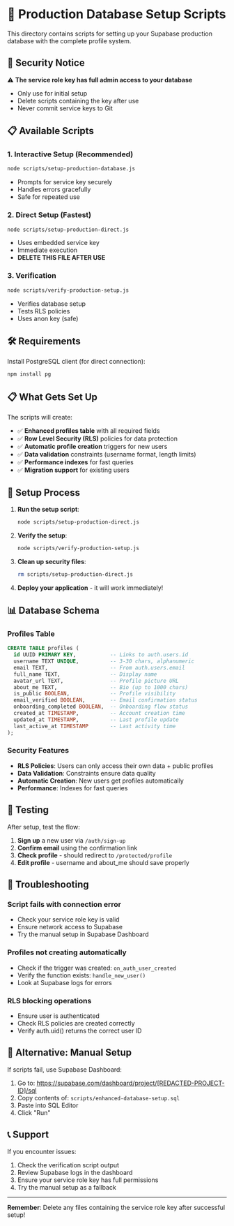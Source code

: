 # 🚀 Production Database Setup Scripts

This directory contains scripts for setting up your Supabase production database with the complete profile system.

## 🔐 Security Notice

⚠️ **The service role key has full admin access to your database**
- Only use for initial setup
- Delete scripts containing the key after use
- Never commit service keys to Git

## 📋 Available Scripts

### 1. Interactive Setup (Recommended)
```bash
node scripts/setup-production-database.js
```
- Prompts for service key securely
- Handles errors gracefully
- Safe for repeated use

### 2. Direct Setup (Fastest)
```bash
node scripts/setup-production-direct.js
```
- Uses embedded service key
- Immediate execution
- **DELETE THIS FILE AFTER USE**

### 3. Verification
```bash
node scripts/verify-production-setup.js
```
- Verifies database setup
- Tests RLS policies
- Uses anon key (safe)

## 🛠️ Requirements

Install PostgreSQL client (for direct connection):
```bash
npm install pg
```

## 📋 What Gets Set Up

The scripts will create:

- ✅ **Enhanced profiles table** with all required fields
- ✅ **Row Level Security (RLS)** policies for data protection
- ✅ **Automatic profile creation** triggers for new users
- ✅ **Data validation** constraints (username format, length limits)
- ✅ **Performance indexes** for fast queries
- ✅ **Migration support** for existing users

## 🔄 Setup Process

1. **Run the setup script**:
   ```bash
   node scripts/setup-production-direct.js
   ```

2. **Verify the setup**:
   ```bash
   node scripts/verify-production-setup.js
   ```

3. **Clean up security files**:
   ```bash
   rm scripts/setup-production-direct.js
   ```

4. **Deploy your application** - it will work immediately!

## 📊 Database Schema

### Profiles Table
```sql
CREATE TABLE profiles (
  id UUID PRIMARY KEY,           -- Links to auth.users.id
  username TEXT UNIQUE,          -- 3-30 chars, alphanumeric
  email TEXT,                    -- From auth.users.email
  full_name TEXT,                -- Display name
  avatar_url TEXT,               -- Profile picture URL
  about_me TEXT,                 -- Bio (up to 1000 chars)
  is_public BOOLEAN,             -- Profile visibility
  email_verified BOOLEAN,        -- Email confirmation status
  onboarding_completed BOOLEAN,  -- Onboarding flow status
  created_at TIMESTAMP,          -- Account creation time
  updated_at TIMESTAMP,          -- Last profile update
  last_active_at TIMESTAMP       -- Last activity time
);
```

### Security Features
- **RLS Policies**: Users can only access their own data + public profiles
- **Data Validation**: Constraints ensure data quality
- **Automatic Creation**: New users get profiles automatically
- **Performance**: Indexes for fast queries

## 🧪 Testing

After setup, test the flow:

1. **Sign up** a new user via `/auth/sign-up`
2. **Confirm email** using the confirmation link
3. **Check profile** - should redirect to `/protected/profile`
4. **Edit profile** - username and about_me should save properly

## 🚨 Troubleshooting

### Script fails with connection error
- Check your service role key is valid
- Ensure network access to Supabase
- Try the manual setup in Supabase Dashboard

### Profiles not creating automatically
- Check if the trigger was created: `on_auth_user_created`
- Verify the function exists: `handle_new_user()`
- Look at Supabase logs for errors

### RLS blocking operations
- Ensure user is authenticated
- Check RLS policies are created correctly
- Verify auth.uid() returns the correct user ID

## 🔗 Alternative: Manual Setup

If scripts fail, use Supabase Dashboard:

1. Go to: https://supabase.com/dashboard/project/[REDACTED-PROJECT-ID]/sql
2. Copy contents of: `scripts/enhanced-database-setup.sql`
3. Paste into SQL Editor
4. Click "Run"

## 📞 Support

If you encounter issues:
1. Check the verification script output
2. Review Supabase logs in the dashboard
3. Ensure your service role key has full permissions
4. Try the manual setup as a fallback

---

**Remember**: Delete any files containing the service role key after successful setup!
